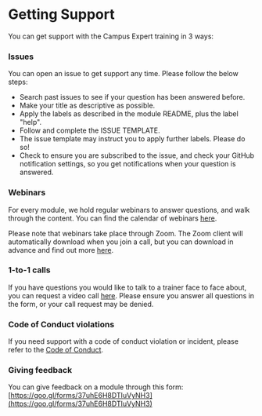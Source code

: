 # Getting Support

You can get support with the Campus Expert training in 3 ways:

### Issues

You can open an issue to get support any time. Please follow the below steps:
- Search past issues to see if your question has been answered before.
- Make your title as descriptive as possible.
- Apply the labels as described in the module README, plus the label "help".
- Follow and complete the ISSUE TEMPLATE.
- The issue template may instruct you to apply further labels. Please do so!
- Check to ensure you are subscribed to the issue, and check your GitHub notification settings, so you get notifications when your question is answered.

### Webinars

For every module, we hold regular webinars to answer questions, and walk through the content.
You can find the calendar of webinars [here](https://calendar.google.com/calendar/ical/github.com_ei82gchda2egevr7aukq6uj1f0%40group.calendar.google.com/public/basic.ics).  

Please note that webinars take place through Zoom. The Zoom client will automatically download when you join a call, but you can download in advance and find out more [here](https://zoom.us/download).

### 1-to-1 calls

If you have questions you would like to talk to a trainer face to face about, you can request a video call [here](https://calendly.com/joenash/campus-experts-support). Please ensure you answer all questions in the form, or your call request may be denied.

### Code of Conduct violations

If you need support with a code of conduct violation or incident, please refer to the [Code of Conduct](../CODE_OF_CONDUCT.md).

### Giving feedback

You can give feedback on a module through this form: [https://goo.gl/forms/37uhE6H8DTIuVyNH3](https://goo.gl/forms/37uhE6H8DTIuVyNH3)
